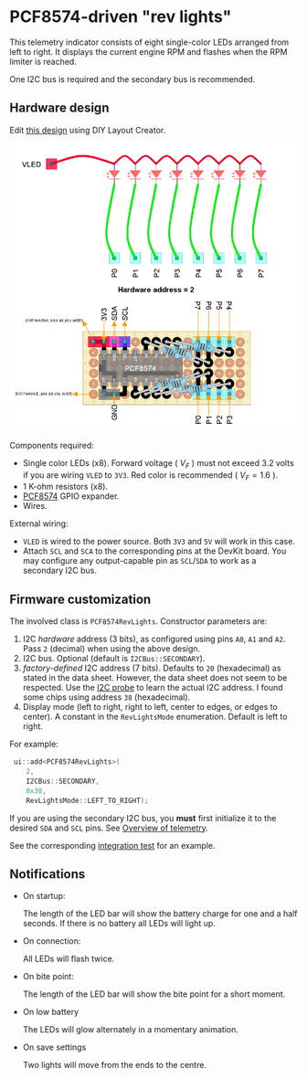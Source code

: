# PCF8574-driven "rev lights"

This telemetry indicator consists of eight single-color LEDs
arranged from left to right.
It displays the current engine RPM and flashes when the RPM limiter is reached.

One I2C bus is required and the secondary bus is recommended.

## Hardware design

Edit [this design](./PCF8574RevLights.diy) using DIY Layout Creator.

![Circuit design](PCF8574RevLights.png)

Components required:

- Single color LEDs (x8).
  Forward voltage ( $V_F$ ) must not exceed 3.2 volts
  if you are wiring `VLED` to `3V3`.
  Red color is recommended ( $V_F=1.6$ ).
- 1 K-ohm resistors (x8).
- [PCF8574](../../esp32reference/PCF8574_datasheet.pdf) GPIO expander.
- Wires.

External wiring:

- `VLED` is wired to the power source.
  Both `3V3` and `5V` will work in this case.
- Attach `SCL` and `SCA` to the corresponding pins at the DevKit board.
  You may configure any output-capable pin as
  `SCL`/`SDA` to work as a secondary I2C bus.

## Firmware customization

The involved class is `PCF8574RevLights`.
Constructor parameters are:

1. I2C *hardware* address (3 bits),
   as configured using pins `A0`, `A1` and `A2`.
   Pass `2` (decimal) when using the above design.
2. I2C bus. Optional (default is `I2CBus::SECONDARY`).
3. *factory-defined* I2C address (7 bits).
   Defaults to `20` (hexadecimal) as stated in the data sheet.
   However, the data sheet does not seem to be respected.
   Use the [I2C probe](../../../../src/Firmware/I2C_probe/I2C_probe.ino) to learn
   the actual I2C address.
   I found some chips using address `38` (hexadecimal).
4. Display mode (left to right, right to left, center to edges, or edges to center).
   A constant in the `RevLightsMode` enumeration.
   Default is left to right.

For example:

```c++
 ui::add<PCF8574RevLights>(
    2,
    I2CBus::SECONDARY,
    0x38,
    RevLightsMode::LEFT_TO_RIGHT);
```

If you are using the secondary I2C bus,
you **must** first initialize it to the desired `SDA` and `SCL` pins.
See [Overview of telemetry](../../../telemetry_en.md).

See the corresponding
[integration test](../../../../src/QualityControl/IntegrationTests/TelemetryIntegrationTest/TelemetryIntegrationTest.ino)
for an example.

## Notifications

- On startup:

  The length of the LED bar will show the battery charge for one and a half seconds.
  If there is no battery all LEDs will light up.

- On connection:

  All LEDs will flash twice.

- On bite point:

  The length of the LED bar will show the bite point for a short moment.

- On low battery

  The LEDs will glow alternately in a momentary animation.

- On save settings

  Two lights will move from the ends to the centre.
